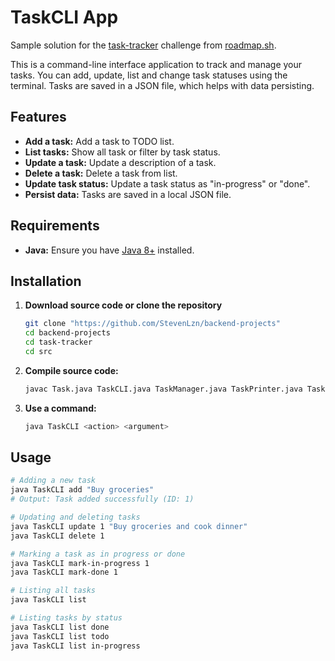 # TaskCLI App

Sample solution for the [task-tracker](https://roadmap.sh/projects/task-tracker) challenge from [roadmap.sh](https://roadmap.sh/).

This is a command-line interface application to track and manage your tasks. You can add, update, list and change task
statuses using the terminal. Tasks are saved in a JSON file, which helps with data persisting.

## Features

- **Add a task:** Add a task to TODO list.
- **List tasks:** Show all task or filter by task status.
- **Update a task:** Update a description of a task.
- **Delete a task:** Delete a task from list.
- **Update task status:** Update a task status as "in-progress" or "done".
- **Persist data:** Tasks are saved in a local JSON file.

## Requirements

- **Java:** Ensure you have [Java 8+](https://www.oracle.com/java/technologies/javase-jdk11-downloads.html) installed.

## Installation

1. **Download source code or clone the repository**

    ```bash
   git clone "https://github.com/StevenLzn/backend-projects"
   cd backend-projects
   cd task-tracker
   cd src
   ```
2. **Compile source code:**
   ```bash
   javac Task.java TaskCLI.java TaskManager.java TaskPrinter.java TaskStatus.java
    ```
3. **Use a command:**
    ```bash
   java TaskCLI <action> <argument>
   ```

## Usage
```bash
# Adding a new task
java TaskCLI add "Buy groceries"
# Output: Task added successfully (ID: 1)

# Updating and deleting tasks
java TaskCLI update 1 "Buy groceries and cook dinner"
java TaskCLI delete 1

# Marking a task as in progress or done
java TaskCLI mark-in-progress 1
java TaskCLI mark-done 1

# Listing all tasks
java TaskCLI list

# Listing tasks by status
java TaskCLI list done
java TaskCLI list todo
java TaskCLI list in-progress
```
    